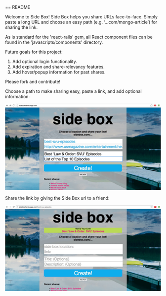 == README

Welcome to Side Box! Side Box helps you share URLs face-to-face. Simply paste a long URL and choose an easy path (e.g. ‘…com/mongo-article’) for sharing the link.

As is standard for the 'react-rails' gem, all React component files can be found in the 'javascripts/components' directory.

Future goals for this project:
1. Add optional login functionality.
2. Add expiration and share-relevancy features.
3. Add hover/popup information for past shares.

Please fork and contribute!

Choose a path to make sharing easy, paste a link, and add optional information:

![create side box share](app/assets/images/create.jpg)

Share the link by giving the Side Box url to a friend:

![create side box share](app/assets/images/view.jpg)
